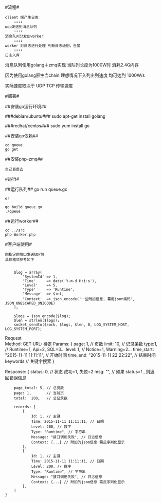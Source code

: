 #流程#

    client 端产生日志
        ↓↓↓↓
    udp发送到消息队列
        ↓↓↓↓
    消息队列分发到worker
        ↓↓↓↓
    worker 对日志进行处理 判断日志级别，告警
        ↓↓↓↓
    日志入库


消息队列使用golang＋zmq实现 当队列长度为1000W时 消耗2.4G内存

因为使用golang原生当chain  理想情况下入列出列速度 均可达到 1000W/s

实际速度取决于 UDP TCP 传输速度

#部署#

##安装go运行环境##

###debian/ubuntu###
    sudo apt-get install golang

###redhat/centos###
    sudo yum install go
    


##安装go依赖##

    cd queue
    go get
    
##安装php-zmq##

    自己百度去
    
#运行#

##运行队列##
    go run queue.go
    
    or
    
    go build queue.go
    ./queue
    
##运行worker##

    cd ../src
    php Worker.php
    
    
#客户端使用#

    向指定的端口发送UDP包
    具体格式参考如下
    
    
        $log = array(
            'SystemId' => 1,
            'Time'     => date('Y-m-d H:i:s'),
            'Level'    => 5,
            'Type'     => 'Runtime',
            'Message'  => $int,
            'Context'  => json_encode('一些附加信息, 需用json编码', JSON_UNESCAPED_UNICODE)
        );
    
        $logs = json_encode($log);
        $len = strlen($logs);
        socket_sendto($sock, $logs, $len, 0, LOG_SYSTEM_HOST, LOG_SYSTEM_PORT);
 
Request    
    Method: GET
    URL: 待定
    Params: {
        page: 1,                           // 页数
        limit: 10,                         // 记录条数
        type:1,                            // Runtime=1, Api=2, SQL=3...
        level: 1,                          // Notice=1, Warning=2...
        time_start: "2015-11-11 11:11:11", // 开始时间
        time_end: "2015-11-11 22:22:22",   // 结束时间
        keywords                           // 关键字搜索
    }
        
Response:
    {
        status: 0, // 状态 成功=1, 失败=2
        msg: "",   // 如果 status=1 , 则返回错误信息
        
        page_total: 5, // 总页数
        page: 1,       // 当前页
        total:  200,   // 总记录数
        
        records: [        
            {
                Id: 1, // 主键
                Time: 2015-11-11 11:11:11, // 日期
                Level: 200, // 数字
                Type: "Runtime", // 字符串
                Message: "接口调用失败", // 日志信息
                Context: {...} // 附加的json信息 需反序列化显示
            },
            {
                Id: 1, // 主键
                Time: 2015-11-11 11:11:11, // 日期
                Level: 200, // 数字
                Type: "Runtime", // 字符串
                Message: "接口调用失败", // 日志信息
                Context: {...} // 附加的json信息 需反序列化显示
            },
        ]
    }